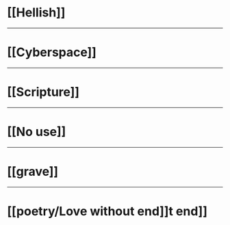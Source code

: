 # [[Hellish]]

---
# [[Cyberspace]]

---
# [[Scripture]]

---
# [[No use]]

---
# [[grave]]

---
# [[poetry/Love without end]]t end]]